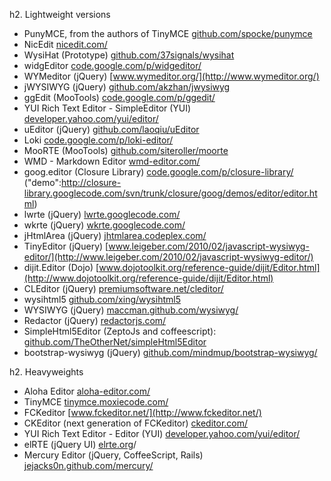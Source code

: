 h2. Lightweight versions

* PunyMCE, from the authors of TinyMCE [github.com/spocke/punymce](http://github.com/spocke/punymce)
* NicEdit [nicedit.com/](http://nicedit.com/)
* WysiHat (Prototype) [github.com/37signals/wysihat](http://github.com/37signals/wysihat)
* widgEditor [code.google.com/p/widgeditor/](http://code.google.com/p/widgeditor/)
* WYMeditor (jQuery) [www.wymeditor.org/](http://www.wymeditor.org/)
* jWYSIWYG (jQuery) [github.com/akzhan/jwysiwyg](https://github.com/akzhan/jwysiwyg)
* ggEdit (MooTools) [code.google.com/p/ggedit/](http://code.google.com/p/ggedit/)
* YUI Rich Text Editor - SimpleEditor (YUI) [developer.yahoo.com/yui/editor/](http://developer.yahoo.com/yui/editor/)
* uEditor (jQuery) [github.com/laoqiu/uEditor](https://github.com/laoqiu/uEditor)
* Loki [code.google.com/p/loki-editor/](http://code.google.com/p/loki-editor/)
* MooRTE (MooTools) [github.com/siteroller/moorte](http://github.com/siteroller/moorte)
* WMD - Markdown Editor [wmd-editor.com/](http://wmd-editor.com/)
* goog.editor (Closure Library) [code.google.com/p/closure-library/](http://code.google.com/p/closure-library/) ("demo":http://closure-library.googlecode.com/svn/trunk/closure/goog/demos/editor/editor.html)
* lwrte (jQuery) [lwrte.googlecode.com/](http://lwrte.googlecode.com/)
* wkrte (jQuery) [wkrte.googlecode.com/](http://wkrte.googlecode.com/)
* jHtmlArea (jQuery) [jhtmlarea.codeplex.com/](http://jhtmlarea.codeplex.com/)
* TinyEditor (jQuery) [www.leigeber.com/2010/02/javascript-wysiwyg-editor/](http://www.leigeber.com/2010/02/javascript-wysiwyg-editor/)
* dijit.Editor (Dojo) [www.dojotoolkit.org/reference-guide/dijit/Editor.html](http://www.dojotoolkit.org/reference-guide/dijit/Editor.html)
* CLEditor (jQuery) [premiumsoftware.net/cleditor/](http://premiumsoftware.net/cleditor/)
* wysihtml5 [github.com/xing/wysihtml5](https://github.com/xing/wysihtml5)
* WYSIWYG (jQuery) [maccman.github.com/wysiwyg/](http://maccman.github.com/wysiwyg/)
* Redactor (jQuery) [redactorjs.com/](http://redactorjs.com/)
* SimpleHtml5Editor (ZeptoJs and coffeescript): [github.com/TheOtherNet/simpleHtml5Editor](https://github.com/TheOtherNet/simpleHtml5Editor)
* bootstrap-wysiwyg (jQuery) [github.com/mindmup/bootstrap-wysiwyg/](https://github.com/mindmup/bootstrap-wysiwyg/)

h2. Heavyweights

* Aloha Editor [aloha-editor.com/](http://aloha-editor.com/)
* TinyMCE [tinymce.moxiecode.com/](http://tinymce.moxiecode.com/)
* FCKeditor [www.fckeditor.net/](http://www.fckeditor.net/)
* CKEditor (next generation of FCKeditor) [ckeditor.com/](http://ckeditor.com/)
* YUI Rich Text Editor - Editor (YUI) [developer.yahoo.com/yui/editor/](http://developer.yahoo.com/yui/editor/)
* elRTE (jQuery UI) [elrte.org](http://elrte.org)/
* Mercury Editor (jQuery, CoffeeScript, Rails) [jejacks0n.github.com/mercury/](http://jejacks0n.github.com/mercury/)
